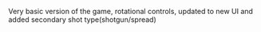 Very basic version of the game, rotational controls, updated to new UI and added secondary shot type(shotgun/spread)